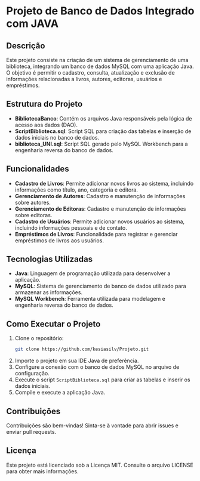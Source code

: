 # Projeto de Banco de Dados Integrado com JAVA

## Descrição
Este projeto consiste na criação de um sistema de gerenciamento de uma biblioteca, integrando um banco de dados MySQL com uma aplicação Java. O objetivo é permitir o cadastro, consulta, atualização e exclusão de informações relacionadas a livros, autores, editoras, usuários e empréstimos.

## Estrutura do Projeto
- **BibliotecaBanco**: Contém os arquivos Java responsáveis pela lógica de acesso aos dados (DAO).
- **ScriptBiblioteca.sql**: Script SQL para criação das tabelas e inserção de dados iniciais no banco de dados.
- **biblioteca_UNI.sql**: Script SQL gerado pelo MySQL Workbench para a engenharia reversa do banco de dados.

## Funcionalidades
- **Cadastro de Livros**: Permite adicionar novos livros ao sistema, incluindo informações como título, ano, categoria e editora.
- **Gerenciamento de Autores**: Cadastro e manutenção de informações sobre autores.
- **Gerenciamento de Editoras**: Cadastro e manutenção de informações sobre editoras.
- **Cadastro de Usuários**: Permite adicionar novos usuários ao sistema, incluindo informações pessoais e de contato.
- **Empréstimos de Livros**: Funcionalidade para registrar e gerenciar empréstimos de livros aos usuários.

## Tecnologias Utilizadas
- **Java**: Linguagem de programação utilizada para desenvolver a aplicação.
- **MySQL**: Sistema de gerenciamento de banco de dados utilizado para armazenar as informações.
- **MySQL Workbench**: Ferramenta utilizada para modelagem e engenharia reversa do banco de dados.

## Como Executar o Projeto
1. Clone o repositório:
   ```bash
   git clone https://github.com/kesiasilv/Projeto.git
   ```
2. Importe o projeto em sua IDE Java de preferência.
3. Configure a conexão com o banco de dados MySQL no arquivo de configuração.
4. Execute o script `ScriptBiblioteca.sql` para criar as tabelas e inserir os dados iniciais.
5. Compile e execute a aplicação Java.

## Contribuições
Contribuições são bem-vindas! Sinta-se à vontade para abrir issues e enviar pull requests.

## Licença
Este projeto está licenciado sob a Licença MIT. Consulte o arquivo LICENSE para obter mais informações.
